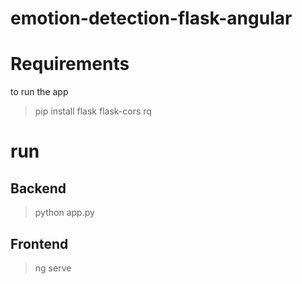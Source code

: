 # emotion-detection-flask-angular
# Requirements
to run the app
 > pip install flask flask-cors rq
# run
## Backend
 > python app.py
## Frontend
 > ng serve
